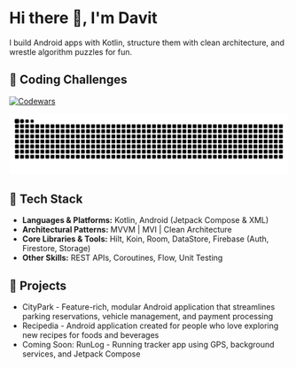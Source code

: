 # Hi there 👋, I'm Davit

I build Android apps with Kotlin, structure them with clean architecture, and wrestle algorithm puzzles for fun.

## 🧠 Coding Challenges
[![Codewars](https://www.codewars.com/users/davidbera/badges/large)](https://www.codewars.com/users/davidbera)

![GitHub Contribution Snake](https://raw.githubusercontent.com/davidbera1/snk/manual-run-output/only-svg/github-contribution-grid-snake.svg)

## 📱 Tech Stack
- **Languages & Platforms:** Kotlin, Android (Jetpack Compose & XML)  
- **Architectural Patterns:** MVVM | MVI | Clean Architecture  
- **Core Libraries & Tools:** Hilt, Koin, Room, DataStore, Firebase (Auth, Firestore, Storage)  
- **Other Skills:** REST APIs, Coroutines, Flow, Unit Testing

## 🚀 Projects
- CityPark - Feature-rich, modular Android application that streamlines parking reservations, vehicle management, and payment processing
- Recipedia - Android application created for people who love exploring new recipes for foods and beverages
- Coming Soon: RunLog - Running tracker app using GPS, background services, and Jetpack Compose
